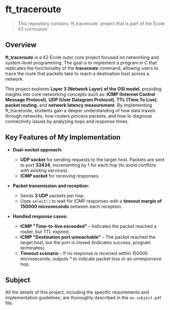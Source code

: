 # ft_traceroute

> This repository contains 'ft_traceroute' project that is part of the École 42 curriculum.

## Overview
**ft_traceroute** is a 42 École outer core project focused on networking and system-level programming. The goal is to implement a program in C that replicates the functionality of the **traceroute** command, allowing users to trace the route that packets take to reach a destination host across a network.

This project explores **Layer 3 (Network Layer) of the OSI model**, providing insights into core networking concepts such as: **ICMP (Internet Control Message Protocol)**, **UDP (User Datagram Protocol)**, **TTL (Time To Live)**, **packet routing**, and **network latency measurement**. By implementing ft_traceroute, students gain a deeper understanding of how data travels through networks, how routers process packets, and how to diagnose connectivity issues by analyzing hops and response times.

## Key Features of My Implementation
- **Dual-socket approach:**
  - **UDP socket** for sending requests to the target host. Packets are sent to port **33434**, incrementing by 1 for each hop (to avoid conflicts with existing services).
  - **ICMP socket** for receiving responses.

- **Packet transmission and reception:**
  - Sends **3 UDP** packets per hop.
  - Uses `select()` to wait for ICMP responses with a **timeout margin of 150000 microseconds** between each reception.

- **Handled response cases:**
  - **ICMP "Time-to-live exceeded"** – Indicates the packet reached a router, but TTL expired.
  - **ICMP "Destination port unreachable"** – The packet reached the target host, but the port is closed (indicates success, program terminates).
  - **Timeout scenario** – If no response is received within 150000 microseconds, outputs * to indicate packet loss or an unresponsive hop.

## Subject
All the details of this project, including the specific requirements and implementation guidelines, are thoroughly described in the `en.subject.pdf` file.

